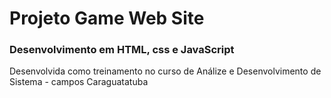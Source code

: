 # Projeto Game Web Site

### Desenvolvimento em HTML, css e JavaScript  

Desenvolvida como treinamento no curso de 
Análize e Desenvolvimento de Sistema - campos Caraguatatuba